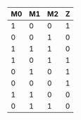 |M0|M1|M2|Z|
| --- | --- | --- | --- |
| 1 | 0 | 0 | 1 |
| 0 | 0 | 1 | 0 |
| 1 | 1 | 1 | 0 |
| 1 | 0 | 1 | 1 |
| 0 | 1 | 0 | 1 |
| 0 | 0 | 0 | 1 |
| 1 | 1 | 0 | 0 |
| 0 | 1 | 1 | 0 |
